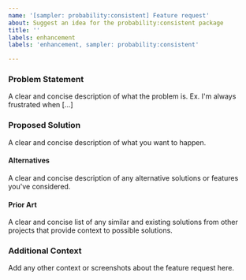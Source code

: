 ```yaml
---
name: '[sampler: probability:consistent] Feature request'
about: Suggest an idea for the probability:consistent package
title: ''
labels: enhancement
labels: 'enhancement, sampler: probability:consistent'

---
```


### Problem Statement

A clear and concise description of what the problem is.
Ex. I'm always frustrated when [...]

### Proposed Solution

A clear and concise description of what you want to happen.

#### Alternatives

A clear and concise description of any alternative solutions or features you've considered.

#### Prior Art

A clear and concise list of any similar and existing solutions from other projects that provide context to possible solutions.

### Additional Context

Add any other context or screenshots about the feature request here.
